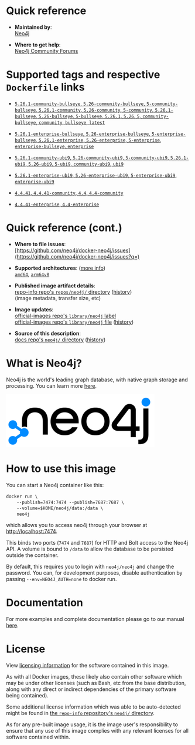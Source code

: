 <!--

********************************************************************************

WARNING:

    DO NOT EDIT "neo4j/README.md"

    IT IS AUTO-GENERATED

    (from the other files in "neo4j/" combined with a set of templates)

********************************************************************************

-->

# Quick reference

-	**Maintained by**:  
	[Neo4j](https://github.com/neo4j/docker-neo4j)

-	**Where to get help**:  
	[Neo4j Community Forums](https://community.neo4j.com)

# Supported tags and respective `Dockerfile` links

-	[`5.26.1-community-bullseye`, `5.26-community-bullseye`, `5-community-bullseye`, `5.26.1-community`, `5.26-community`, `5-community`, `5.26.1-bullseye`, `5.26-bullseye`, `5-bullseye`, `5.26.1`, `5.26`, `5`, `community-bullseye`, `community`, `bullseye`, `latest`](https://github.com/neo4j/docker-neo4j-publish/blob/15a7d481053aba3bb3b03a00f5d29bf2832f4c11/5.26.1/bullseye/community/Dockerfile)

-	[`5.26.1-enterprise-bullseye`, `5.26-enterprise-bullseye`, `5-enterprise-bullseye`, `5.26.1-enterprise`, `5.26-enterprise`, `5-enterprise`, `enterprise-bullseye`, `enterprise`](https://github.com/neo4j/docker-neo4j-publish/blob/15a7d481053aba3bb3b03a00f5d29bf2832f4c11/5.26.1/bullseye/enterprise/Dockerfile)

-	[`5.26.1-community-ubi9`, `5.26-community-ubi9`, `5-community-ubi9`, `5.26.1-ubi9`, `5.26-ubi9`, `5-ubi9`, `community-ubi9`, `ubi9`](https://github.com/neo4j/docker-neo4j-publish/blob/15a7d481053aba3bb3b03a00f5d29bf2832f4c11/5.26.1/ubi9/community/Dockerfile)

-	[`5.26.1-enterprise-ubi9`, `5.26-enterprise-ubi9`, `5-enterprise-ubi9`, `enterprise-ubi9`](https://github.com/neo4j/docker-neo4j-publish/blob/15a7d481053aba3bb3b03a00f5d29bf2832f4c11/5.26.1/ubi9/enterprise/Dockerfile)

-	[`4.4.41`, `4.4.41-community`, `4.4`, `4.4-community`](https://github.com/neo4j/docker-neo4j-publish/blob/51cfafd9a2e4f6960983b2dabdca820454ca84bd/4.4.41/bullseye/community/Dockerfile)

-	[`4.4.41-enterprise`, `4.4-enterprise`](https://github.com/neo4j/docker-neo4j-publish/blob/51cfafd9a2e4f6960983b2dabdca820454ca84bd/4.4.41/bullseye/enterprise/Dockerfile)

# Quick reference (cont.)

-	**Where to file issues**:  
	[https://github.com/neo4j/docker-neo4j/issues](https://github.com/neo4j/docker-neo4j/issues?q=)

-	**Supported architectures**: ([more info](https://github.com/docker-library/official-images#architectures-other-than-amd64))  
	[`amd64`](https://hub.docker.com/r/amd64/neo4j/), [`arm64v8`](https://hub.docker.com/r/arm64v8/neo4j/)

-	**Published image artifact details**:  
	[repo-info repo's `repos/neo4j/` directory](https://github.com/docker-library/repo-info/blob/master/repos/neo4j) ([history](https://github.com/docker-library/repo-info/commits/master/repos/neo4j))  
	(image metadata, transfer size, etc)

-	**Image updates**:  
	[official-images repo's `library/neo4j` label](https://github.com/docker-library/official-images/issues?q=label%3Alibrary%2Fneo4j)  
	[official-images repo's `library/neo4j` file](https://github.com/docker-library/official-images/blob/master/library/neo4j) ([history](https://github.com/docker-library/official-images/commits/master/library/neo4j))

-	**Source of this description**:  
	[docs repo's `neo4j/` directory](https://github.com/docker-library/docs/tree/master/neo4j) ([history](https://github.com/docker-library/docs/commits/master/neo4j))

# What is Neo4j?

Neo4j is the world's leading graph database, with native graph storage and processing. You can learn more [here](http://neo4j.com/developer).

![logo](https://raw.githubusercontent.com/docker-library/docs/56823e63d5b6dd7ddbb9d5d3c4a8947778055d8e/neo4j/logo.png)

# How to use this image

You can start a Neo4j container like this:

```console
docker run \
    --publish=7474:7474 --publish=7687:7687 \
    --volume=$HOME/neo4j/data:/data \
    neo4j
```

which allows you to access neo4j through your browser at [http://localhost:7474](http://localhost:7474).

This binds two ports (`7474` and `7687`) for HTTP and Bolt access to the Neo4j API. A volume is bound to `/data` to allow the database to be persisted outside the container.

By default, this requires you to login with `neo4j/neo4j` and change the password. You can, for development purposes, disable authentication by passing `--env=NEO4J_AUTH=none` to docker run.

# Documentation

For more examples and complete documentation please go to our manual [here](http://neo4j.com/docs/operations-manual/current/deployment/single-instance/docker/).

# License

View [licensing information](https://neo4j.com/licensing) for the software contained in this image.

As with all Docker images, these likely also contain other software which may be under other licenses (such as Bash, etc from the base distribution, along with any direct or indirect dependencies of the primary software being contained).

Some additional license information which was able to be auto-detected might be found in [the `repo-info` repository's `neo4j/` directory](https://github.com/docker-library/repo-info/tree/master/repos/neo4j).

As for any pre-built image usage, it is the image user's responsibility to ensure that any use of this image complies with any relevant licenses for all software contained within.
